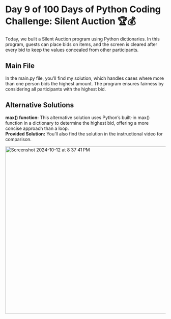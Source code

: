 # Day 9 of 100 Days of Python Coding Challenge: Silent Auction 🏆💰
Today, we built a Silent Auction program using Python dictionaries. In this program, guests can place bids on items, and the screen is cleared after every bid to keep the values concealed from other participants.

## Main File
In the main.py file, you'll find my solution, which handles cases where more than one person bids the highest amount. The program ensures fairness by considering all participants with the highest bid.

## Alternative Solutions
**max() function:** This alternative solution uses Python’s built-in max() function in a dictionary to determine the highest bid, offering a more concise approach than a loop.</br>
**Provided Solution:** You’ll also find the solution in the instructional video for comparison.

<img width="524" alt="Screenshot 2024-10-12 at 8 37 41 PM" src="https://github.com/user-attachments/assets/e7886257-c00b-42da-9095-2dfe5d301d18">
